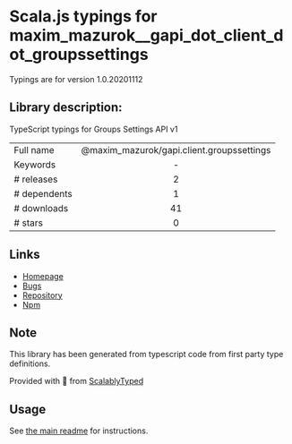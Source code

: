 
# Scala.js typings for maxim_mazurok__gapi_dot_client_dot_groupssettings

Typings are for version 1.0.20201112

## Library description:
TypeScript typings for Groups Settings API v1

|                    |                 |
| ------------------ | :-------------: |
| Full name          | @maxim_mazurok/gapi.client.groupssettings |
| Keywords           | - |
| # releases         | 2 |
| # dependents       | 1 |
| # downloads        | 41 |
| # stars            | 0 |

## Links
- [Homepage](https://github.com/Maxim-Mazurok/google-api-typings-generator#readme)
- [Bugs](https://github.com/Maxim-Mazurok/google-api-typings-generator/issues)
- [Repository](https://github.com/Maxim-Mazurok/google-api-typings-generator)
- [Npm](https://www.npmjs.com/package/%40maxim_mazurok%2Fgapi.client.groupssettings)
    


## Note
This library has been generated from typescript code from first party type definitions.

Provided with :purple_heart: from [ScalablyTyped](https://github.com/oyvindberg/ScalablyTyped)

## Usage
See [the main readme](../../readme.md) for instructions.


